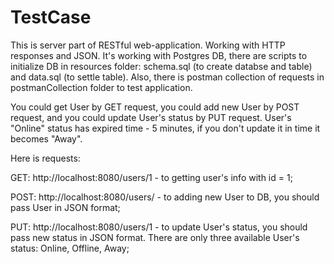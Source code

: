 # TestCase
This is server part of RESTful web-application. Working with HTTP responses and JSON.
It's working with Postgres DB, there are  scripts to initialize DB in resources folder: schema.sql (to create databse and table) and data.sql (to settle table).
Also, there is postman collection of requests in postmanCollection folder to test application.

You could get User by GET request, you could add new User by POST request, and you could update User's status by PUT request. User's "Online" status has expired time - 5 minutes, 
if you don't update it in time it becomes "Away".



Here is requests:

GET: http://localhost:8080/users/1  - to getting user's info with id = 1;

POST: http://localhost:8080/users/  - to adding new User to DB, you should pass User in JSON format;

PUT: http://localhost:8080/users/1  - to update User's status, you should pass new status in JSON format.
                                        There are only three available User's status: Online, Offline, Away;

